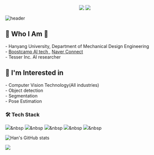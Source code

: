 <p align="center">
  <a href="mailto:yuyuqw92@gmail.com"><img src="https://img.shields.io/badge/Gmail-d14836?style=flat-square&logo=Gmail&logoColor=white&link=yuyuqw92@gmail.com"/></a>
  <a href="https://twilight-han.notion.site/Tech-Blog-f5cb4815912943ffb2f96766d26f264d"><img src="https://img.shields.io/badge/Blog-000000?style=flat-square&logo=Notion&logoColor=#FFFFFF&link=https://twilight-han.notion.site/Tech-Blog-f5cb4815912943ffb2f96766d26f264d"/></a>

![header](https://capsule-render.vercel.app/api?type=soft&color=3776AB&height=150&section=header&text=Hi,%20I'm%20MinhanBae%20&fontSize=70&fontColor=FFFFFF&animation=twinkling)

<h2> 💬 Who I Am 💬 </h2>
- Hanyang University, Department of Mechanical Design Engineering </br>
- <a href="https://boostcamp.connect.or.kr/"> Boostcamp AI tech </a>, <a href="https://www.connect.or.kr/"> Naver Connect </a> </br>
- Tesser Inc. AI researcher </br>

<h2> 🌱 I'm Interested in </h2>
- Computer Vision Technology(All industries) </br>
  - Object detection </br>
  - Segmentation </br>
  - Pose Estimation </br>

</p>

<p align="center">
<h3> 🛠 Tech Stack </h3>

<img src="https://img.shields.io/badge/Python-3776AB?style=flat-square&logo=Python&logoColor=white"/></a>&nbsp
<img src="https://img.shields.io/badge/Pytorch-EE4C2C?style=flat-square&logo=Pytorch&logoColor=white"/></a>&nbsp
<img src="https://img.shields.io/badge/Pytorch Lightning-792EE5?style=flat-square&logo=Pytorch Lightning&logoColor=white"/></a>&nbsp
<img src="https://img.shields.io/badge/Git-F05032?style=flat-square&logo=Git&amp;logoColor=white"/></a>&nbsp 
<img src="https://img.shields.io/badge/OpenCV-5C3EE8?style=flat-square&logo=OpenCV&amp;logoColor=white"/></a>&nbsp  

![Han's GitHub stats](https://github-readme-stats.vercel.app/api?username=Minhan-Bae&show_icons=true&theme=github_dark)

<a href="https://hits.seeyoufarm.com"><img src="https://hits.seeyoufarm.com/api/count/incr/badge.svg?url=https%3A%2F%2Fgithub.com%2FMinhan-Bae&count_bg=%2379C83D&title_bg=%23555555&icon=&icon_color=%23E7E7E7&title=hits&edge_flat=false"/></a>
</p>
